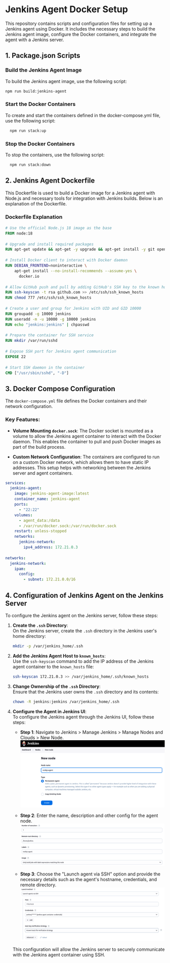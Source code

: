 # Jenkins Agent Docker Setup

This repository contains scripts and configuration files for setting up a Jenkins agent using Docker. It includes the necessary steps to build the Jenkins agent image, configure the Docker containers, and integrate the agent with a Jenkins server.

## 1. Package.json Scripts

### Build the Jenkins Agent Image

To build the Jenkins agent image, use the following script:

```bash
npm run build:jenkins-agent
```

### Start the Docker Containers

To create and start the containers defined in the docker-compose.yml file, use the following script:

```bash
  npm run stack:up
```

### Stop the Docker Containers

To stop the containers, use the following script:

```bash
  npm run stack:down
```

## 2. Jenkins Agent Dockerfile

This Dockerfile is used to build a Docker image for a Jenkins agent with Node.js and necessary tools for integration with Jenkins builds. Below is an explanation of the Dockerfile.

### Dockerfile Explanation

```Dockerfile
# Use the official Node.js 18 image as the base
FROM node:18

# Upgrade and install required packages
RUN apt-get update && apt-get -y upgrade && apt-get install -y git openssh-server && apt-get install -y ca-certificates-java openjdk-17-jdk jq

# Install Docker client to interact with Docker daemon
RUN DEBIAN_FRONTEND=noninteractive \
    apt-get install --no-install-recommends --assume-yes \
      docker.io

# Allow GitHub push and pull by adding GitHub's SSH key to the known hosts
RUN ssh-keyscan -t rsa github.com >> /etc/ssh/ssh_known_hosts
RUN chmod 777 /etc/ssh/ssh_known_hosts

# Create a user and group for Jenkins with UID and GID 10000
RUN groupadd -g 10000 jenkins
RUN useradd -m -u 10000 -g 10000 jenkins
RUN echo "jenkins:jenkins" | chpasswd

# Prepare the container for SSH service
RUN mkdir /var/run/sshd

# Expose SSH port for Jenkins agent communication
EXPOSE 22

# Start SSH daemon in the container
CMD ["/usr/sbin/sshd", "-D"]
```

## 3. Docker Compose Configuration

The `docker-compose.yml` file defines the Docker containers and their network configuration.

### Key Features:

- **Volume Mounting `docker.sock`**: The Docker socket is mounted as a volume to allow the Jenkins agent container to interact with the Docker daemon. This enables the container to pull and push Docker images as part of the build process.


- **Custom Network Configuration**: The containers are configured to run on a custom Docker network, which allows them to have static IP addresses. This setup helps with networking between the Jenkins server and agent containers.
```yaml
services:
  jenkins-agent:
    image: jenkins-agent-image:latest
    container_name: jenkins-agent
    ports:
      - "22:22"
    volumes:
      - agent_data:/data
      - /var/run/docker.sock:/var/run/docker.sock
    restart: unless-stopped
    networks:
      jenkins-network:
        ipv4_address: 172.21.0.3

networks:
  jenkins-network:
    ipam:
      config:
        - subnet: 172.21.0.0/16
```

## 4. Configuration of Jenkins Agent on the Jenkins Server

To configure the Jenkins agent on the Jenkins server, follow these steps:

1. **Create the `.ssh` Directory**:  
   On the Jenkins server, create the `.ssh` directory in the Jenkins user's home directory:

    ```bash
    mkdir -p /var/jenkins_home/.ssh
    ```

2. **Add the Jenkins Agent Host to `known_hosts`**:  
   Use the `ssh-keyscan` command to add the IP address of the Jenkins agent container to the `known_hosts` file:

    ```bash
    ssh-keyscan 172.21.0.3 >> /var/jenkins_home/.ssh/known_hosts
    ```

3. **Change Ownership of the `.ssh` Directory**:  
   Ensure that the Jenkins user owns the `.ssh` directory and its contents:

    ```bash
    chown -R jenkins:jenkins /var/jenkins_home/.ssh
    ```

4. **Configure the Agent in Jenkins UI**:  
   To configure the Jenkins agent through the Jenkins UI, follow these steps:


   - **Step 1**: Navigate to Jenkins > Manage Jenkins > Manage Nodes and Clouds > New Node.  
     ![Step 1: Add New Node](docs/images/step1_add_node.png)


   - **Step 2**: Enter the name, description and other config for the agent node.  
     ![Step 2: Node Configuration](docs/images/step2_node_configuration.png)


   - **Step 3**: Choose the "Launch agent via SSH" option and provide the necessary details such as the agent's hostname, credentials, and remote directory.  
     ![Step 3: SSH Launch Configuration](docs/images/step3_node_configuration.png)

   This configuration will allow the Jenkins server to securely communicate with the Jenkins agent container using SSH.




















